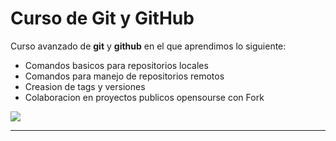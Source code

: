 # Curso de Git y GitHub

Curso avanzado de **git** y **github** en el que aprendimos lo siguiente:

- Comandos basicos para repositorios locales
- Comandos para manejo de repositorios remotos
- Creasion de tags y versiones
- Colaboracion en proyectos publicos opensourse con Fork

![](https://encrypted-tbn0.gstatic.com/images?q=tbn:ANd9GcSrQc0ANPZWnN4taq9ovVf34p26a23iBIeHNQ&usqp=CAU)

------------
